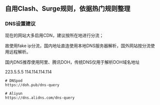 ## 自用Clash、Surge规则，依据热门规则整理

### DNS设置建议
现在的网站大多启用CDN，建议按所在地进行分流；

故使用fake ip分流，国内地址直连使用本地DNS服务器解析，国外网站按分流使用远程解析。

国内DNS推荐使用阿里、腾讯DOH，传统DNS仅用于解析DOH域名地址

223.5.5.5
114.114.114.114


```
# DNSpod
https://doh.pub/dns-query
```

```
# Aliyun
https://dns.alidns.com/dns-query
```
